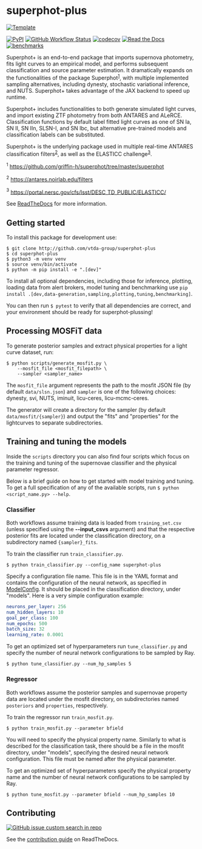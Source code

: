# superphot-plus

[![Template](https://img.shields.io/badge/Template-LINCC%20Frameworks%20Python%20Project%20Template-brightgreen)](https://lincc-ppt.readthedocs.io/en/latest/)

[DOI]: TODO
[![PyPI](https://img.shields.io/pypi/v/superphot-plus?color=blue&logo=pypi&logoColor=white)](https://pypi.org/project/superphot-plus/)
[![GitHub Workflow Status](https://img.shields.io/github/actions/workflow/status/vtda-group/superphot-plus/smoke-test.yml)](https://github.com/vtda-group/superphot-plus/actions/workflows/smoke-test.yml)
[![codecov](https://codecov.io/gh/vtda-group/superphot-plus/branch/main/graph/badge.svg)](https://codecov.io/gh/vtda-group/superphot-plus)
[![Read the Docs](https://img.shields.io/readthedocs/superphot-plus)](https://superphot-plus.readthedocs.io/)
[![benchmarks](https://img.shields.io/github/actions/workflow/status/vtda-group/superphot-plus/asv-main.yml?label=benchmarks)](https://vtda-group.github.io/superphot-plus/)

Superphot+ is an end-to-end package that imports supernova photometry, fits light curves to an empirical model, and performs subsequent classification and source parameter estimation. It dramatically expands on the functionalities of the package Superphot<sup>[1](#note1)</sup>, with multiple implemented sampling alternatives, including dynesty, stochastic variational inference, and NUTS. Superphot+ takes advantage of the JAX backend to speed up runtime.

Superphot+ includes functionalities to both generate simulated light curves, and import existing ZTF photometry from both ANTARES and ALeRCE. Classification functions by default label fitted light curves as one of SN Ia, SN II, SN IIn, SLSN-I, and SN Ibc, but alternative pre-trained models and classification labels can be substituted.

Superphot+ is the underlying package used in multiple real-time ANTARES classification filters<sup>[2](#note2)</sup>, as well as the ELASTICC challenge<sup>[3](#note3)</sup>.


<a name="note1"><sup>1</sup></a> https://github.com/griffin-h/superphot/tree/master/superphot

<a name="note2"><sup>2</sup></a> https://antares.noirlab.edu/filters

<a name="note3"><sup>3</sup></a> https://portal.nersc.gov/cfs/lsst/DESC_TD_PUBLIC/ELASTICC/ 


See [ReadTheDocs](https://superphot-plus.readthedocs.io/) for more information.

## Getting started

To install this package for development use:

```
$ git clone http://github.com/vtda-group/superphot-plus
$ cd superphot-plus
$ python3 -m venv venv
$ source venv/bin/activate
$ python -m pip install -e ".[dev]"
```

To install all optional dependencies, including those for inference, plotting, loading
data from alert brokers, model tuning and benchmarking use 
`pip install .[dev,data-generation,sampling,plotting,tuning,benchmarking]`.

You can then run `$ pytest` to verify that all dependencies are correct,
and your environment should be ready for superphot-plussing!

## Processing MOSFiT data

To generate posterior samples and extract physical properties for a light curve dataset, run:

```
$ python scripts/generate_mosfit.py \
    --mosfit_file <mosfit_filepath> \
    --sampler <sampler_name>
```

The `mosfit_file` argument represents the path to the mosfit JSON file (by default `data/slsn.json`) and `sampler` is one of the following choices: dynesty, svi, NUTS, iminuit, licu-ceres, licu-mcmc-ceres. 

The generator will create a directory for the sampler (by default `data/mosfit/{sampler}`) and output the "fits" and "properties" for the lightcurves to separate subdirectories.

## Training and tuning the models

Inside the `scripts` directory you can also find four scripts which focus on the training and tuning of the supernovae classifier and the physical parameter regressor.

Below is a brief guide on how to get started with model training and tuning. To get a full specification of any of the available scripts, run `$ python <script_name.py> --help`.

### Classifier

Both workflows assume training data is loaded from `training_set.csv` (unless specified using the **--input_csvs** argument) and that the respective posterior fits are located under the classification directory, on a subdirectory named `{sampler}_fits`.

To train the classifier run `train_classifier.py`.

```
$ python train_classifier.py --config_name superphot-plus
```

Specify a configuration file name. This file is in the YAML format and contains the configuration of the neural network, as specified in [ModelConfig](https://github.com/VTDA-Group/superphot-plus/blob/main/src/superphot_plus/model/config.py). It should be placed in the classification directory, under "models". Here is a very simple configuration example:

```yaml
neurons_per_layer: 256
num_hidden_layers: 10
goal_per_class: 100
num_epochs: 500
batch_size: 32
learning_rate: 0.0001
```

To get an optimized set of hyperparameters run `tune_classifier.py` and specify the number of neural network configurations to be sampled by Ray.

```
$ python tune_classifier.py --num_hp_samples 5
```

### Regressor

Both workflows assume the posterior samples and supernovae property data are located under the mosfit directory, on subdirectories named `posteriors` and `properties`, respectively. 

To train the regressor run `train_mosfit.py`.

```
$ python train_mosfit.py --parameter bfield
```

You will need to specify the physical property name. Similarly to what is described for the classification task, there should be a file in the mosfit directory, under "models", specifying the desired neural network configuration. This file must be named after the physical parameter.

To get an optimized set of hyperparameters specify the physical property name and the number of neural network configurations to be sampled by Ray.

```
$ python tune_mosfit.py --parameter bfield --num_hp_samples 10
```

## Contributing

[![GitHub issue custom search in repo](https://img.shields.io/github/issues-search/vtda-group/superphot-plus?color=purple&label=Good%20first%20issues&query=is%3Aopen%20label%3A%22good%20first%20issue%22)](https://github.com/vtda-group/superphot-plus/issues?q=is%3Aissue+is%3Aopen+label%3A%22good+first+issue%22)

See the [contribution guide](https://superphot-plus.readthedocs.io/en/latest/contributing.html) on ReadTheDocs.
